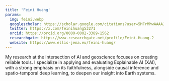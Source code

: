```yaml
---
title: 'Feini Huang'
params:
  img: feini.webp
  googlescholar: https://scholar.google.com/citations?user=5MFrMhwAAAAJ&hl=zh-CN
  twitter: https://x.com/feinihuang53271
  orcid: https://orcid.org/0000-0002-3389-1562
  researchgate: https://www.researchgate.net/profile/Feini-Huang-2
  website: https://www.ellis-jena.eu/feini-huang/
---
```


My research at the intersection of AI and geoscience focuses on creating reliable tools. I specialize in applying and evaluating Explainable AI (XAI), with a strong emphasis on its faithfulness, alongside causal inference and spatio-temporal deep learning, to deepen our insight into Earth systems.